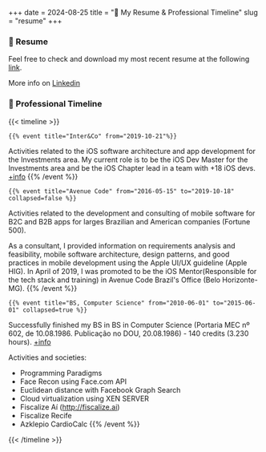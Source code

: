 +++
date = 2024-08-25
title = "👤 My Resume & Professional Timeline"
slug = "resume"
+++

### 📄 Resume 
Feel free to check and download my most recent resume at the following [link][resume].

More info on [Linkedin](https://www.linkedin.com/in/anettodev/#experience)

### 🏁 Professional Timeline
{{< timeline >}}

    {{% event title="Inter&Co" from="2019-10-21"%}}
Activities related to the iOS software architecture and app development for the Investments area.
My current role is to be the iOS Dev Master for the Investments area and be the iOS Chapter lead in a team with +18 iOS devs.
[+info](https://us.inter.co/)
    {{% /event %}}

    {{% event title="Avenue Code" from="2016-05-15" to="2019-10-18" collapsed=false %}} 
Activities related to the development and consulting of mobile software for B2C and B2B apps for larges Brazilian and American companies (Fortune 500).

As a consultant, I provided information on requirements analysis and feasibility, mobile software architecture, design patterns, and good practices in mobile development using the Apple UI/UX guideline (Apple HIG).
In April of 2019, I was promoted to be the iOS Mentor(Responsible for the tech stack and training) in Avenue Code Brazil's Office (Belo Horizonte-MG).
    {{% /event %}}

    {{% event title="BS, Computer Science" from="2010-06-01" to="2015-06-01" collapsed=true %}}
Successfully finished my BS in BS in Computer Science (Portaria MEC nº 602, de 10.08.1986. Publicação no DOU, 20.08.1986) - 140 credits (3.230 hours).
[+info](https://portal.unicap.br/w/ciencia-da-computacao#presencial/sobre)

Activities and societies: 
- Programming Paradigms
- Face Recon using Face.com API 
- Euclidean distance with Facebook Graph Search
- Cloud virtualization using XEN SERVER
- Fiscalize Aí (http://fiscalize.ai)
- Fiscalize Recife
- Azklepio CardioCalc
    {{% /event %}}

{{< /timeline >}}

[resume]: https://drive.proton.me/urls/SVS9G15A8R#5wh96pxpj4y0